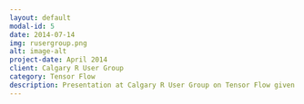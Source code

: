 ```yaml
---
layout: default
modal-id: 5
date: 2014-07-14
img: rusergroup.png
alt: image-alt
project-date: April 2014
client: Calgary R User Group
category: Tensor Flow
description: Presentation at Calgary R User Group on Tensor Flow given in 2018 in Calgary, AB. It shows coding can be fun but also the importance of using pip to set up your own isolated environments. The code from this live demo can be found on my personal github <a href="https://github.com/DayneSorvisto/TensorFlowDemo">Code from live demo</a>
---
```


